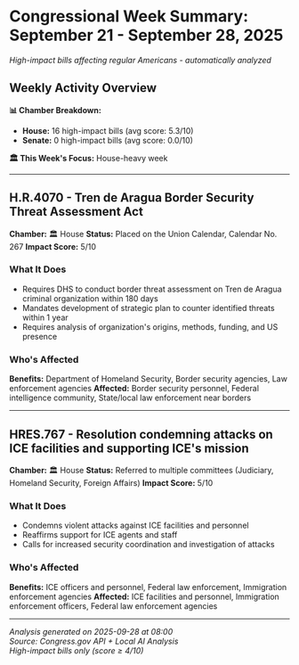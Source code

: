 # Congressional Week Summary: September 21 - September 28, 2025

*High-impact bills affecting regular Americans - automatically analyzed*

## Weekly Activity Overview

**📊 Chamber Breakdown:**
- **House:** 16 high-impact bills (avg score: 5.3/10)
- **Senate:** 0 high-impact bills (avg score: 0.0/10)

**🏛️ This Week's Focus:** House-heavy week

---

## H.R.4070 - Tren de Aragua Border Security Threat Assessment Act

**Chamber:** 🏛️ House
**Status:** Placed on the Union Calendar, Calendar No. 267
**Impact Score:** 5/10

### What It Does
- Requires DHS to conduct border threat assessment on Tren de Aragua criminal organization within 180 days
- Mandates development of strategic plan to counter identified threats within 1 year
- Requires analysis of organization's origins, methods, funding, and US presence

### Who's Affected
**Benefits:** Department of Homeland Security, Border security agencies, Law enforcement agencies
**Affected:** Border security personnel, Federal intelligence community, State/local law enforcement near borders

---

## HRES.767 - Resolution condemning attacks on ICE facilities and supporting ICE's mission

**Chamber:** 🏛️ House
**Status:** Referred to multiple committees (Judiciary, Homeland Security, Foreign Affairs)
**Impact Score:** 5/10

### What It Does
- Condemns violent attacks against ICE facilities and personnel
- Reaffirms support for ICE agents and staff
- Calls for increased security coordination and investigation of attacks

### Who's Affected
**Benefits:** ICE officers and personnel, Federal law enforcement, Immigration enforcement agencies
**Affected:** ICE facilities and personnel, Immigration enforcement officers, Federal law enforcement agencies

---


*Analysis generated on 2025-09-28 at 08:00*  
*Source: Congress.gov API + Local AI Analysis*  
*High-impact bills only (score ≥ 4/10)*
